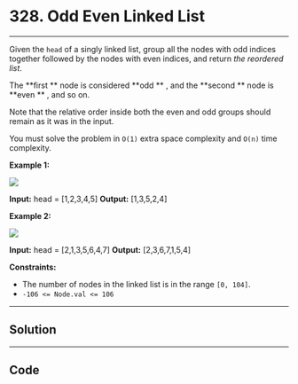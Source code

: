 # 328. Odd Even Linked List

---

Given the `head` of a singly linked list, group all the nodes with odd indices together followed by the nodes with even indices, and return _the reordered list_.

The **first ** node is considered **odd ** , and the **second ** node is **even ** , and so on.

Note that the relative order inside both the even and odd groups should remain as it was in the input.

You must solve the problem in `O(1)` extra space complexity and `O(n)` time complexity.

 

**Example 1:**

![](https://assets.leetcode.com/uploads/2021/03/10/oddeven-linked-list.jpg)


**Input:** head = [1,2,3,4,5]
**Output:** [1,3,5,2,4]


**Example 2:**

![](https://assets.leetcode.com/uploads/2021/03/10/oddeven2-linked-list.jpg)


**Input:** head = [2,1,3,5,6,4,7]
**Output:** [2,3,6,7,1,5,4]


 

**Constraints:**

  * The number of nodes in the linked list is in the range `[0, 104]`.
  * `-106 <= Node.val <= 106`

---

## Solution



---

## Code
```python


```